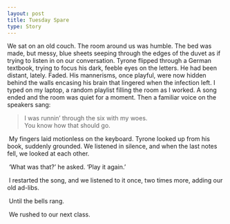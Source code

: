 ```yaml
---
layout: post
title: Tuesday Spare
type: Story
---
```


We sat on an old couch. The room around us was humble. The bed was made, but messy, blue sheets seeping through the edges of the duvet as if trying to listen in on our conversation. Tyrone flipped through a German textbook, trying to focus his dark, feeble eyes on the letters. He had been distant, lately. Faded. His mannerisms, once playful, were now hidden behind the walls encasing his brain that lingered when the infection left. I typed on my laptop, a random playlist filling the room as I worked. A song ended and the room was quiet for a moment. Then a familiar voice on the speakers sang:    

> I was runnin’ through the six with my woes.  
> You know how that should go.

​	My fingers laid motionless on the keyboard. Tyrone looked up from his book, suddenly grounded. We listened in silence, and when the last notes fell, we looked at each other.  

​	‘What was that?’ he asked. ‘Play it again.’  

​	I restarted the song, and we listened to it once, two times more, adding our old ad-libs.

​	Until the bells rang.  

​	We rushed to our next class.  

